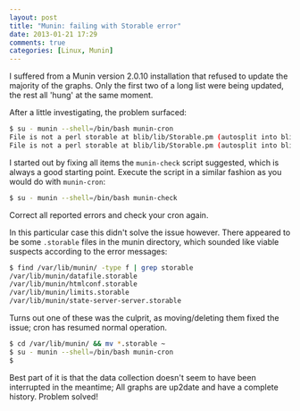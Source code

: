 ```yaml
---
layout: post
title: "Munin: failing with Storable error"
date: 2013-01-21 17:29
comments: true
categories: [Linux, Munin]
---
```


I suffered from a Munin version 2.0.10 installation that refused to update the majority of the graphs. Only the first two of a long list were being updated, the rest all 'hung' at the same moment.

After a little investigating, the problem surfaced:

``` bash
$ su - munin --shell=/bin/bash munin-cron
File is not a perl storable at blib/lib/Storable.pm (autosplit into blib/lib/auto/Storable/fd_retrieve.al) line 398, at /usr/lib64/perl5/vendor_perl/5.12.4/Munin/Master/Utils.pm line 362
File is not a perl storable at blib/lib/Storable.pm (autosplit into blib/lib/auto/Storable/fd_retrieve.al) line 398, at /usr/lib64/perl5/vendor_perl/5.12.4/Munin/Master/Utils.pm line 362
```
<!-- more -->
I started out by fixing all items the `munin-check` script suggested, which is always a good starting point.
Execute the script in a similar fashion as you would do with `munin-cron`:

``` bash
$ su - munin --shell=/bin/bash munin-check
```
Correct all reported errors and check your cron again.

In this particular case this didn't solve the issue however. There appeared to be some `.storable` files in the munin directory, which sounded like viable suspects according to the error messages:

``` bash
$ find /var/lib/munin/ -type f | grep storable
/var/lib/munin/datafile.storable
/var/lib/munin/htmlconf.storable
/var/lib/munin/limits.storable
/var/lib/munin/state-server-server.storable
```

Turns out one of these was the culprit, as moving/deleting them fixed the issue; cron has resumed normal operation.
``` bash
$ cd /var/lib/munin/ && mv *.storable ~
$ su - munin --shell=/bin/bash munin-cron
$
```

Best part of it is that the data collection doesn't seem to have been interrupted in the meantime; All graphs are up2date and have a complete history. Problem solved!